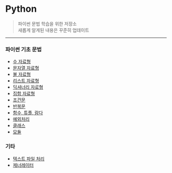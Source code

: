 # Python
>파이썬 문법 학습을 위한 저장소   
>새롭게 알게된 내용은 꾸준히 업데이트   
----------------------------------------------------------------------------------------------------------------------
### 파이썬 기초 문법
* [수 자료형](https://github.com/vive0508/TIL/blob/main/Python/grammar_number.md)
* [문자열 자료형](https://github.com/vive0508/TIL/blob/main/Python/grammar_string.md)
* [불 자료형](https://github.com/vive0508/TIL/blob/main/Python/grammar_boolean.md)
* [리스트 자료형](https://github.com/vive0508/TIL/blob/main/Python/grammar_list.md)
* [딕셔너리 자료형](https://github.com/vive0508/TIL/blob/main/Python/grammar_dictionary.md)
* [집합 자료형](https://github.com/vive0508/TIL/blob/main/Python/grammar_set.md)
* [조건문](https://github.com/vive0508/TIL/blob/main/Python/grammar_condition.md)
* [반복문](https://github.com/vive0508/TIL/blob/main/Python/grammar_loop.md)
* [함수, 튜플, 람다](https://github.com/vive0508/TIL/blob/main/Python/grammar_function.md)
* [예외처리](https://github.com/vive0508/TIL/blob/main/Python/grammar_exception_handling.md)
* [클래스](https://github.com/vive0508/TIL/blob/main/Python/grammar_class.md)
* [모듈](https://github.com/vive0508/TIL/blob/main/Python/grammar_module.md)

### 기타
* [텍스트 파일 처리](https://github.com/vive0508/TIL/blob/main/Python/ETC_file_handling.md)
* [제너레이터](https://github.com/vive0508/TIL/blob/main/Python/ETC_generator.md)
 
